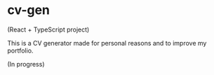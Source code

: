 # cv-gen

(React + TypeScript project)

This is a CV generator made for personal reasons and to improve my portfolio.

(In progress)
